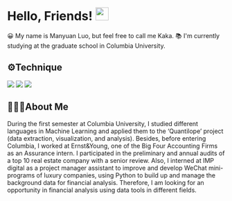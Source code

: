 # Hello, Friends! <img src="https://raw.githubusercontent.com/MartinHeinz/MartinHeinz/master/wave.gif" width="30px">

😀 My name is Manyuan Luo, but feel free to call me Kaka.
📚 I'm currently studying at the graduate school in Columbia University.

## ⚙️Technique

![](https://img.shields.io/badge/Skills-Python-informational?style=flat&logo=<LOGO_NAME>&logoColor=white&color=2bbc8a)
![](https://img.shields.io/badge/Skills-MicrosoftSuits-informational?style=flat&logo=<LOGO_NAME>&logoColor=white&color=2bbc8a)
![](https://img.shields.io/badge/Skills-BusinessAnalysis-informational?style=flat&logo=<LOGO_NAME>&logoColor=white&color=2bbc8a)

## 👩🏻‍🎓About Me
During the first semester at Columbia University, I studied different languages in Machine Learning and applied them to the ‘Quantilope’ project (data extraction, visualization, and analysis). 
Besides, before entering Columbia, I worked at Ernst&Young, one of the Big Four Accounting Firms as an Assurance intern. I participated in the preliminary and annual audits of a top 10 real estate company with a senior review. Also, I interned at IMP digital as a project manager assistant to improve and develop WeChat mini-programs of luxury companies, using Python to build up and manage the background data for financial analysis. 
Therefore, I am looking for an opportunity in financial analysis using data tools in different fields.
